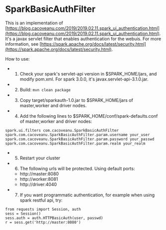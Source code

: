 # SparkBasicAuthFilter
This is an implementation of [https://blog.cacoveanu.com/2019/2019.02.11.spark_ui_authentication.html](https://blog.cacoveanu.com/2019/2019.02.11.spark_ui_authentication.html). It's a javax servlet filter that enables authentication for the webuis. For more information, see [https://spark.apache.org/docs/latest/security.html](https://spark.apache.org/docs/latest/security.html).

How to use:
 - 1. Check your spark's servlet-api version in $SPARK_HOME/jars, and modify pom.xml. For spark 3.0.0, it's javax.servlet-api-3.1.0.jar.
 - 2. Build: `mvn clean package`
 - 3. Copy target/sparkauth-1.0.jar to $SPARK_HOME/jars of master,worker and driver nodes.
 - 4. Add the following lines to $SPARK_HOME/conf/spark-defaults.conf of master,worker and driver nodes:
```
spark.ui.filters com.cacoveanu.SparkBasicAuthFilter
spark.com.cacoveanu.SparkBasicAuthFilter.param.username your_user
spark.com.cacoveanu.SparkBasicAuthFilter.param.password your_passwd
spark.com.cacoveanu.SparkBasicAuthFilter.param.realm your_realm
```
 - 5. Restart your cluster
 - 6. The following urls will be protected. Using default ports:
   - http://master:8080
   - http://worker:8081
   - http://driver:4040
 - 7. If you want programmatic authentication, for example when using spark restful api, try:
```
from requests import Session, auth
sess = Session()
sess.auth = auth.HTTPBasicAuth(user, passwd)
r = sess.get('http://master:8080')
```
